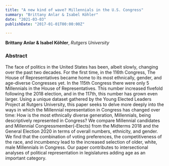 ```yaml
---
title: "A new kind of wave? Millennials in the U.S. Congress"
summary: "Brittany Anlar & Isabel Köhler"
date: "2021-03-03"
publishDate: "2017-01-01T00:00:00Z"

---
```


**Brittany Anlar & Isabel Köhler**, *Rutgers University*

### Abstract

The face of politics in the United States has been, albeit slowly, changing over the past two decades. For the first time, in the 116th Congress, The House of Representatives became home to its most ethnically, gender, and age-diverse Congresses yet. In the 115th Congress there were only 5 Millennials in the House of Representatives. This number increased fivefold following the 2018 election, and in the 117th, this number has grown even larger. Using a unique dataset gathered by the Young Elected Leaders Project at Rutgers University, this paper seeks to delve more deeply into the ways in which the Millennial representation in Congress has changed over time: How is the most ethnically diverse generation, Millennials, being descriptively represented in Congress? We compare Millennial candidates and Millennial Congressmember(-Elects) from the Midterms 2018 and the General Election 2020 in terms of overall numbers, ethnicity, and gender. We find that the combination of voting preferences, the competitiveness of the race, and incumbency lead to the increased selection of older, white, male Millennials in Congress. Our paper contributes to intersectional analyses of political representation in legislatures adding age as an important category.